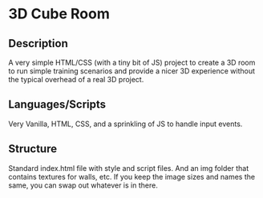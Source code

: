 # 3D  Cube Room
## Description
A very simple HTML/CSS (with a tiny bit of JS) project to create a 3D room to run simple training scenarios and provide a nicer 3D experience without the typical overhead of a real 3D project.

## Languages/Scripts
Very Vanilla, HTML, CSS, and a sprinkling of JS to handle input events.

## Structure
Standard index.html file with style and script files. And an img folder that contains textures for walls, etc. If you keep the image sizes and names the same, you can swap out whatever is in there.
